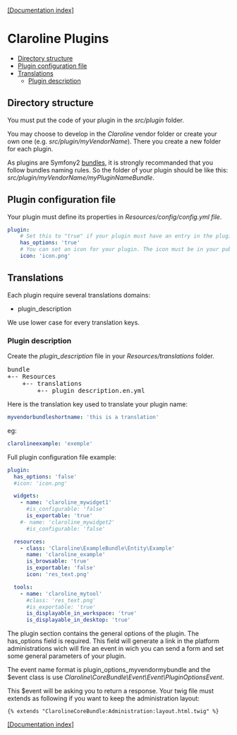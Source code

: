 [[Documentation index]][index_path]

Claroline Plugins
=================

- [Directory structure](#directory-structure)
- [Plugin configuration file](#plugin-configuration-file)
- [Translations](#translations)
  - [Plugin description](#plugin-description)

Directory structure
-------------------

You must put the code of your plugin in the *src/plugin* folder.

You may choose to develop in the *Claroline* vendor folder or create your own
one (e.g. *src/plugin/myVendorName*). There you create a new folder for each
plugin.

As plugins are Symfony2 [bundles][practices], it is strongly recommanded that
you follow bundles naming rules. So the folder of your plugin should be like
this: *src/plugin/myVendorName/myPluginNameBundle*.

Plugin configuration file
-------------------------

Your plugin must define its properties in *Resources/config/config.yml file*.

```yml
plugin:
    # Set this to "true" if your plugin must have an entry in the plugins configuration page.
    has_options: 'true'
    # You can set an icon for your plugin. The icon must be in your public/images/icons folder.
    icon: 'icon.png'
```

Translations
------------

Each plugin require several translations domains:

* plugin_description

We use lower case for every translation keys.

### Plugin description

Create the *plugin_description* file in your *Resources/translations* folder.

<pre>
bundle
+-- Resources
    +-- translations
        +-- plugin_description.en.yml
</pre>


Here is the translation key used to translate your plugin name:

```yml
myvendorbundleshortname: 'this is a translation'
```

eg:

```yml
clarolineexample: 'exemple'
```

[index_path]: ../index.md

Full plugin configuration file example:

```yml
plugin:
  has_options: 'false'
  #icon: 'icon.png'

  widgets:
    - name: 'claroline_mywidget1'
      #is_configurable: 'false'
      is_exportable: 'true'
    #- name: 'claroline_mywidget2'
      #is_configurable: 'false'

  resources:
    - class: 'Claroline\ExampleBundle\Entity\Example'
      name: 'claroline_example'
      is_browsable: 'true'
      is_exportable: 'false'
      icon: 'res_text.png'

  tools:
    - name: 'claroline_mytool'
      #class: 'res_text.png'
      #is_exportable: 'true'
      is_displayable_in_workspace: 'true'
      is_displayable_in_desktop: 'true'
```

The plugin section contains the general options of the plugin.
The has_options field is required. This field will generate a link in the
platform administrations wich will fire an event in wich you can send a form
and set some general parameters of your plugin.

The event name format is plugin_options_myvendormybundle and the $event class
is use *Claroline\CoreBundle\Event\Event\PluginOptionsEvent*.

This $event will be asking you to return a response. Your twig file must
extends as following if you want to keep the administration layout:

```django
{% extends "ClarolineCoreBundle:Administration:layout.html.twig" %}
```

[[Documentation index]][index_path]

[practices]: http://symfony.com/doc/2.0/cookbook/bundles/best_practices.html


